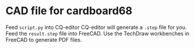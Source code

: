 # CAD file for cardboard68

Feed `script.py` into CQ-editor
CQ-editor will generate a `.step` file for you.
Feed the `result.step` file into FreeCAD.
Use the TechDraw workbenches in FreeCAD to generate PDF files.
